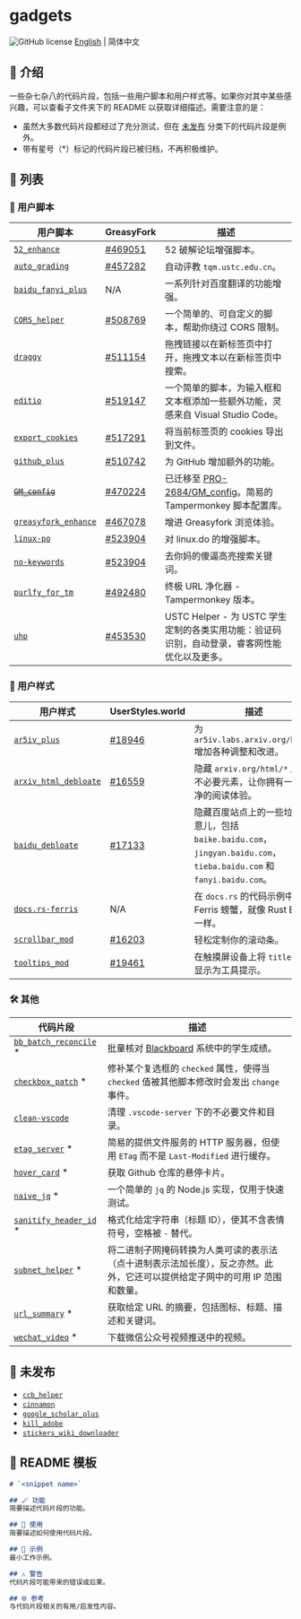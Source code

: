 # gadgets

![GitHub license](https://img.shields.io/github/license/PRO-2684/gadgets?style=flat-square) [English](./README.md) | 简体中文

## 📖 介绍

一些杂七杂八的代码片段，包括一些用户脚本和用户样式等。如果你对其中某些感兴趣，可以查看子文件夹下的 README 以获取详细描述。需要注意的是：

- 虽然大多数代码片段都经过了充分测试，但在 [未发布](#-未发布) 分类下的代码片段是例外。
- 带有星号（*）标记的代码片段已被归档，不再积极维护。

## 📃 列表

### 🧩 用户脚本

| 用户脚本 | GreasyFork | 描述 |
| --- | --- | --- |
| [`52_enhance`](./52_enhance) | [#469051](https://greasyfork.org/scripts/469051) | 52 破解论坛增强脚本。 |
| [`auto_grading`](./auto_grading) | [#457282](https://greasyfork.org/scripts/457282) | 自动评教 `tqm.ustc.edu.cn`。 |
| [`baidu_fanyi_plus`](./baidu_fanyi_plus) | N/A | 一系列针对百度翻译的功能增强。 |
| [`CORS_helper`](./CORS_helper) | [#508769](https://greasyfork.org/scripts/508769) | 一个简单的、可自定义的脚本，帮助你绕过 CORS 限制。 |
| [`draggy`](./draggy) | [#511154](https://greasyfork.org/scripts/511154) | 拖拽链接以在新标签页中打开，拖拽文本以在新标签页中搜索。 |
| [`editio`](./editio) | [#519147](https://greasyfork.org/scripts/519147) | 一个简单的脚本，为输入框和文本框添加一些额外功能，灵感来自 Visual Studio Code。 |
| [`export_cookies`](./export_cookies) | [#517291](https://greasyfork.org/scripts/517291) | 将当前标签页的 cookies 导出到文件。 |
| [`github_plus`](./github_plus) | [#510742](https://greasyfork.org/scripts/510742) | 为 GitHub 增加额外的功能。 |
| ~~[`GM_config`](./GM_config)~~ | [#470224](https://greasyfork.org/scripts/470224) | 已迁移至 [PRO-2684/GM_config](https://github.com/PRO-2684/GM_config)。简易的 Tampermonkey 脚本配置库。 |
| [`greasyfork_enhance`](./greasyfork_enhance) | [#467078](https://greasyfork.org/scripts/467078) | 增进 Greasyfork 浏览体验。 |
| [`linux-po`](./linux-po) | [#523904](https://greasyfork.org/scripts/523904) | 对 linux.do 的增强脚本。 |
| [`no-keywords`](./no-keywords) | [#523904](https://greasyfork.org/scripts/469656) | 去你妈的傻逼高亮搜索关键词。 |
| [`purlfy_for_tm`](./purlfy_for_tm) | [#492480](https://greasyfork.org/scripts/492480) | 终极 URL 净化器 - Tampermonkey 版本。 |
| [`uhp`](./uhp) | [#453530](https://greasyfork.org/scripts/453530) | USTC Helper - 为 USTC 学生定制的各类实用功能：验证码识别，自动登录，睿客网性能优化以及更多。 |

### 🎨 用户样式

| 用户样式 | UserStyles.world | 描述 |
| --- | --- | --- |
| [`ar5iv_plus`](./ar5iv_plus) | [#18946](https://userstyles.world/style/18946) | 为 `ar5iv.labs.arxiv.org/html/` 增加各种调整和改进。 |
| [`arxiv_html_debloate`](./arxiv_html_debloate) | [#16559](https://userstyles.world/style/16559) | 隐藏 `arxiv.org/html/*` 上的不必要元素，让你拥有一个干净的阅读体验。 |
| [`baidu_debloate`](./baidu_debloate) | [#17133](https://userstyles.world/style/17133) | 隐藏百度站点上的一些垃圾玩意儿，包括 `baike.baidu.com`，`jingyan.baidu.com`，`tieba.baidu.com` 和 `fanyi.baidu.com`。 |
| [`docs.rs-ferris`](./docs.rs-ferris) | N/A | 在 `docs.rs` 的代码示例中显示 Ferris 螃蟹，就像 Rust Book 一样。 |
| [`scrollbar_mod`](./scrollbar_mod) | [#16203](https://userstyles.world/style/16203) | 轻松定制你的滚动条。 |
| [`tooltips_mod`](./tooltips_mod) | [#19461](https://userstyles.world/style/19461) | 在触摸屏设备上将 `title` 属性显示为工具提示。 |

### 🛠️ 其他

| 代码片段 | 描述 |
| --- | --- |
| [`bb_batch_reconcile`](./bb_batch_reconcile) * | 批量核对 [Blackboard](https://www.blackboard.com/) 系统中的学生成绩。 |
| [`checkbox_patch`](./checkbox_patch) * | 修补某个复选框的 `checked` 属性，使得当 `checked` 值被其他脚本修改时会发出 `change` 事件。 |
| [`clean-vscode`](./clean-vscode) | 清理 `.vscode-server` 下的不必要文件和目录。 |
| [`etag_server`](./etag_server) * | 简易的提供文件服务的 HTTP 服务器，但使用 `ETag` 而不是 `Last-Modified` 进行缓存。 |
| [`hover_card`](./hover_card) * | 获取 Github 仓库的悬停卡片。 |
| [`naive_jq`](./naive_jq) * | 一个简单的 `jq` 的 Node.js 实现，仅用于快速测试。 |
| [`sanitify_header_id`](./sanitify_header_id) * | 格式化给定字符串（标题 ID），使其不含表情符号，空格被 `-` 替代。 |
| [`subnet_helper`](./subnet_helper) * | 将二进制子网掩码转换为人类可读的表示法（点十进制表示法加长度），反之亦然。此外，它还可以提供给定子网中的可用 IP 范围和数量。 |
| [`url_summary`](./url_summary) * | 获取给定 URL 的摘要，包括图标、标题、描述和关键词。 |
| [`wechat_video`](./wechat_video) * | 下载微信公众号视频推送中的视频。 |

## 🚧 未发布

- [`ccb_helper`](./ccb_helper)
- [`cinnamon`](./cinnamon)
- [`google_scholar_plus`](./google_scholar_plus)
- [`kill_adobe`](./kill_adobe)
- [`stickers_wiki_downloader`](./stickers_wiki_downloader)

## 📄 README 模板

```markdown
# `<snippet name>`

## 🪄 功能
简要描述代码片段的功能。

## 📖 使用
简要描述如何使用代码片段。

## 🍻 示例
最小工作示例。

## ⚠️ 警告
代码片段可能带来的错误或后果。

## 🌐 参考
与代码片段相关的有用/启发性内容。
```
